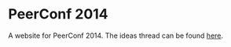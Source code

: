 # PeerConf 2014

A website for PeerConf 2014. The ideas thread can be found [here](https://github.com/No9/peerconf-2013/issues/1).
